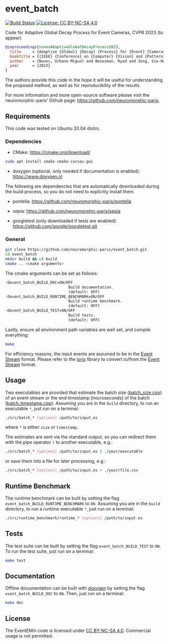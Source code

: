 # event_batch

[![Build Status](https://app.travis-ci.com/neuromorphic-paris/event_batch.svg?token=EcsqzkxC73oqb86Uxx4r&branch=master)](https://app.travis-ci.com/github/neuromorphic-paris/event_batch)
[![License: CC BY-NC-SA 4.0](https://img.shields.io/badge/License-CC%20BY--NC--SA%204.0-lightgrey.svg?style=flat-square)](https://creativecommons.org/licenses/by-nc-sa/4.0/)

Code for Adaptive Global Decay Process for Event Cameras, CVPR 2023 (to appear)

```bibtex
@inproceedings{nunesAdaptiveGlobalDecayProcess2023,
  title     = {Adaptive {Global} {Decay} {Process} for {Event} {Cameras}},
  booktitle = {{IEEE} {Conference} on {Computer} {Vision} and {Pattern} {Recognition} ({CVPR}) (to appear)},
  author    = {Nunes, Urbano Miguel and Benosman, Ryad and Ieng, Sio-Hoi},
  year      = {2023}
}
```

The authors provide this code in the hope it will be useful for understanding the proposed method, as well as for reproducibility of the results.

For more information and more open-source software please visit the neuromorphic-paris' Github page: <https://github.com/neuromorphic-paris>.

## Requirements

This code was tested on Ubuntu 20.04 distro.

### Dependencies

- CMake: <https://cmake.org/download/>

```bash
sudo apt install cmake cmake-curses-gui
```

- doxygen (optional, only needed if documentation is enabled): <https://www.doxygen.nl>

The following are dependencies that are automatically downloaded during the build process, so you do not need to explicitly install them.

- pontella: <https://github.com/neuromorphic-paris/pontella>

- sepia: <https://github.com/neuromorphic-paris/sepia>

- googletest (only downloaded if tests are enabled): <https://github.com/google/googletest.git>

### General

```bash
git clone https://github.com/neuromorphic-paris/event_batch.git
cd event_batch
mkdir build && cd build
cmake .. <cmake arguments>
```

The cmake arguments can be set as follows:

```bash
-Devent_batch_BUILD_DOC=ON/OFF
                            Build documentation.
                            (default: OFF)
-Devent_batch_BUILD_RUNTIME_BENCHMARK=ON/OFF
                            Build runtime benchmark.
                            (default: OFF)
-Devent_batch_BUILD_TEST=ON/OFF
                            Build tests.
                            (default: OFF)
```

Lastly, ensure all environment path variables are well set, and compile everything:

```bash
make
```

For efficiency reasons, the input events are assumed to be in the [Event Stream](https://github.com/neuromorphic-paris/event_stream) format.
Please refer to the [loris](https://github.com/neuromorphic-paris/loris) library to convert to/from the [Event Stream](https://github.com/neuromorphic-paris/event_stream) format.

## Usage

Two executables are provided that estimate the batch size ([batch_size.cpp](https://github.com/neuromorphic-paris/event_batch/blob/master/src/batch_size.cpp)) of an event stream or the end timestamp [microseconds] of the batch ([batch_timestamp.cpp](https://github.com/neuromorphic-paris/event_batch/blob/master/src/batch_timestamp.cpp)).
Assuming you are in the `build` directory, to run an executable `*`, just run on a terminal:

```bash
./src/batch_* [options] /path/to/input.es
```

where `*` is either `size` or `timestamp`.

The estimates are sent via the standard output, so you can redirect them with the pipe operator `|` to another executable, e.g.:

```bash
./src/batch_* [options] /path/to/input.es | ./your/executable
```

or save them into a file for later processing, e.g.:

```bash
./src/batch_* [options] /path/to/input.es > ./your/file.csv
```

## Runtime Benchmark

The runtime benchmark can be built by setting the flag `event_batch_BUILD_RUNTIME_BENCHMARK` to `ON`.
Assuming you are in the `build` directory, to run a runtime executable `*`, just run on a terminal:

```bash
./src/runtime_benchmark/runtime_* [options] /path/to/input.es
```

## Tests

The test suite can be built by setting the flag `event_batch_BUILD_TEST` to `ON`.
To run the test suite, just run on a terminal:

```bash
make test
```

## Documentation

Offline documentation can be built with [doxygen](https://www.doxygen.nl) by setting the flag `event_batch_BUILD_DOC` to `ON`.
Then, just run on a terminal:

```bash
make doc
```

## License

The EventEMin code is licensed under [CC BY-NC-SA 4.0](https://creativecommons.org/licenses/by-nc-sa/4.0/).
Commercial usage is not permitted.
